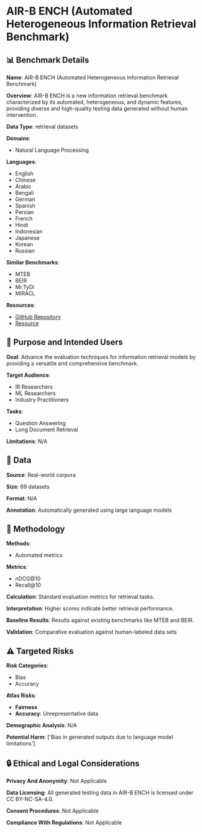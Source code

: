 # AIR-B ENCH (Automated Heterogeneous Information Retrieval Benchmark)

## 📊 Benchmark Details

**Name**: AIR-B ENCH (Automated Heterogeneous Information Retrieval Benchmark)

**Overview**: AIR-B ENCH is a new information retrieval benchmark characterized by its automated, heterogeneous, and dynamic features, providing diverse and high-quality testing data generated without human intervention.

**Data Type**: retrieval datasets

**Domains**:
- Natural Language Processing

**Languages**:
- English
- Chinese
- Arabic
- Bengali
- German
- Spanish
- Persian
- French
- Hindi
- Indonesian
- Japanese
- Korean
- Russian

**Similar Benchmarks**:
- MTEB
- BEIR
- Mr.TyDi
- MIRACL

**Resources**:
- [GitHub Repository](https://github.com/AIR-Bench/AIR-Bench)
- [Resource](https://huggingface.co/spaces/AIR-Bench/leaderboard)

## 🎯 Purpose and Intended Users

**Goal**: Advance the evaluation techniques for information retrieval models by providing a versatile and comprehensive benchmark.

**Target Audience**:
- IR Researchers
- ML Researchers
- Industry Practitioners

**Tasks**:
- Question Answering
- Long Document Retrieval

**Limitations**: N/A

## 💾 Data

**Source**: Real-world corpora

**Size**: 69 datasets

**Format**: N/A

**Annotation**: Automatically generated using large language models

## 🔬 Methodology

**Methods**:
- Automated metrics

**Metrics**:
- nDCG@10
- Recall@10

**Calculation**: Standard evaluation metrics for retrieval tasks.

**Interpretation**: Higher scores indicate better retrieval performance.

**Baseline Results**: Results against existing benchmarks like MTEB and BEIR.

**Validation**: Comparative evaluation against human-labeled data sets

## ⚠️ Targeted Risks

**Risk Categories**:
- Bias
- Accuracy

**Atlas Risks**:
- **Fairness**
- **Accuracy**: Unrepresentative data

**Demographic Analysis**: N/A

**Potential Harm**: ['Bias in generated outputs due to language model limitations']

## 🔒 Ethical and Legal Considerations

**Privacy And Anonymity**: Not Applicable

**Data Licensing**: All generated testing data in AIR-B ENCH is licensed under CC BY-NC-SA-4.0.

**Consent Procedures**: Not Applicable

**Compliance With Regulations**: Not Applicable
